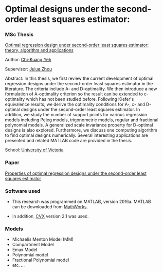 # Optimal designs under the second-order least squares estimator:

### MSc Thesis

[Optimal regression design under second-order least squares estimator: theory, algorithm and applications](https://dspace.library.uvic.ca/handle/1828/9765)

Author: [Chi-Kuang Yeh](http://www.math.uvic.ca/~chikuang/)

Supervisor: [Julue Zhou](http://www.math.uvic.ca/~jzhou/)

Abstract: In this thesis, we first review the current development of optimal regression designs under the second-order least squares estimator in the literature. The criteria include A- and D-optimality. We then introduce a new formulation of A-optimality criterion so the result can be extended to c-optimality which has not been studied before. Following Kiefer's equivalence results, we derive the optimality conditions for A-, c- and D-optimal designs under the second-order least squares estimator. In addition, we study the number of support points for various regression models including Peleg models, trigonometric models, regular and fractional polynomial models. A generalized scale invariance property for D-optimal designs is also explored. Furthermore, we discuss one computing algorithm to find optimal designs numerically. Several interesting applications are presented and related MATLAB code are provided in the thesis.

School: [University of Victoria](https://www.uvic.ca/)

### Paper

[Properties of optimal regression designs under the second-order least squares estimator](https://link.springer.com/article/10.1007%2Fs00362-018-01076-6)

### Software used

* This research was programmed on MATLAB, version 2016a. MATLAB can be downloaded from [MathWorks](https://www.mathworks.com/products/matlab.html). 

* In addition, [CVX](http://cvxr.com/cvx/) version 2.1 was used.

### Models 

* Michaelis Menton Model (MM)
* Compartment Model
* Emax Model
* Polynomial model
* Fractional Polynomial model
* etc. ...
